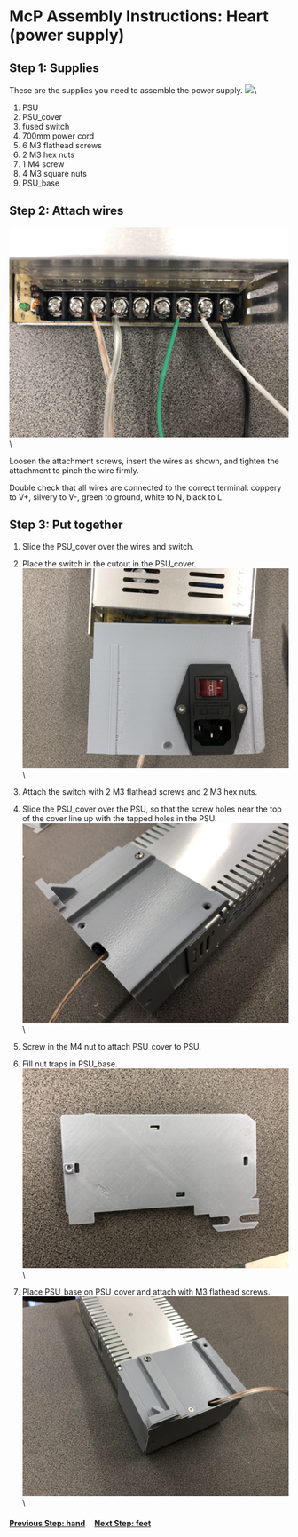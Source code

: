 # McP Assembly Instructions: Heart (power supply)


## Step 1: Supplies

These are the supplies you need to assemble the power supply.
![](img/heart_supplies.jpg)\
1. PSU
1. PSU_cover
1. fused switch
1. 700mm power cord 
1. 6 M3 flathead screws
1. 2 M3 hex nuts
1. 1 M4 screw
1. 4 M3 square nuts
1. PSU_base


## Step 2: Attach wires


![](img/heart_wiring.jpg)\

Loosen the attachment screws, insert the wires as shown, and tighten the attachment to pinch the wire firmly.

Double check that all wires are connected to the correct terminal: coppery to V+, silvery to V-, green to ground, white to N, black to L.   

## Step 3: Put together

1. Slide the PSU_cover over the wires and switch.

1. Place the switch in the cutout in the PSU_cover.
![](img/heart_switch.jpg)\

1. Attach the switch with 2 M3 flathead screws and 2 M3 hex nuts.


1. Slide the PSU_cover over the PSU, so that the screw holes near the top of the cover line up with the tapped holes in the PSU.
![](img/heart_attach.jpg)\
1. Screw in the M4 nut to attach PSU_cover to PSU.

1. Fill nut traps in PSU_base.
![](img/heart_nut_traps.jpg)\

1. Place PSU_base on PSU_cover and attach with M3 flathead screws.
![](img/heart_finished.jpg)\

#### [Previous Step: hand](hand.md) &nbsp;&nbsp;&nbsp; [Next Step: feet](feet.md)
